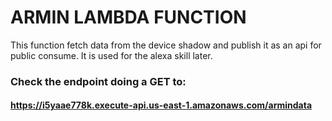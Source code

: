 # ARMIN LAMBDA FUNCTION

This function fetch data from the device shadow and publish it as an api for public consume. It is used for the alexa skill later.

### Check the endpoint doing a GET to: 

#### https://i5yaae778k.execute-api.us-east-1.amazonaws.com/armindata
